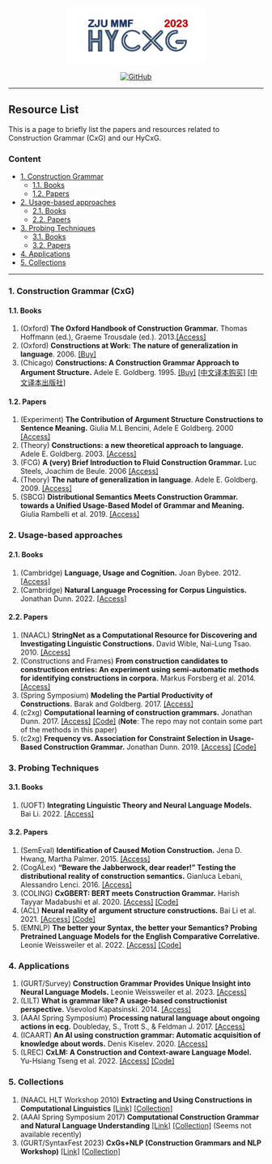 <p align="center" >
    <a href="https://github.com/xlxwalex/HyCxG/tree/main/HyCXG">
    <br>
    <img src="https://github.com/xlxwalex/HyCxG/blob/main/figures/sub-logo.png" width="275"/>
    <br>
    </a>
</p>
<p align="center">
    <a href="https://github.com/xlxwalex/HyCxG/blob/main/LICENSE">
        <img alt="GitHub" src="https://img.shields.io/github/license/xlxwalex/HyCxG.svg?color=blue&style=flat-square">
    </a>
</p>

---

## Resource List
This is a page to briefly list the papers and resources related to Construction Grammar (CxG) and our HyCxG.

### Content
- [1. Construction Grammar](#1-construction-grammar--cxg-)
  - [1.1. Books](#11-books)
  - [1.2. Papers](#12-papers)
- [2. Usage-based approaches](#2-usage-based-approaches)
  - [2.1. Books](#21-books)
  - [2.2. Papers](#22-papers)
- [3. Probing Techniques](#3-probing-techniques)
  - [3.1. Books](#31-books)
  - [3.2. Papers](#32-papers)
- [4. Applications](#4-applications)
- [5. Collections](#5-collections)

---

### 1. Construction Grammar (CxG)
#### 1.1. Books
1. (Oxford) **The Oxford Handbook of Construction Grammar.** Thomas Hoffmann (ed.), Graeme Trousdale (ed.). 2013.[[Access]](https://academic.oup.com/edited-volume/34551)
2. (Oxford) **Constructions at Work: The nature of generalization in language**. 2006. [[Buy]](https://global.oup.com/academic/product/constructions-at-work-9780199268528?cc=cn&lang=en&)
3. (Chicago) **Constructions: A Construction Grammar Approach to Argument Structure.** Adele E. Goldberg. 1995. [[Buy]](https://press.uchicago.edu/ucp/books/book/chicago/C/bo3683810.html) [[中文译本购买]](https://www.amazon.cn/dp/B0011F6ARU) [[中文译本出版社]](https://www.pup.cn/bookDetail?name=%25E6%259E%2584%25E6%259E%25B6%25EF%25BC%259A%25E8%25AE%25BA%25E5%2585%2583%25E7%25BB%2593%25E6%259E%2584%25E7%259A%2584%25E6%259E%2584%25E5%25BC%258F%25E8%25AF%25AD%25E6%25B3%2595%25E7%25A0%2594%25E7%25A9%25B6&id=29fe9afc186011e9805800163e0a6607&0.37386406733567124)

#### 1.2. Papers
1. (Experiment) **The Contribution of Argument Structure Constructions to Sentence Meaning.** Giulia M.L Bencini, Adele E Goldberg. 2000 [[Access]](https://www.sciencedirect.com/science/article/abs/pii/S0749596X00927578)
2. (Theory) **Constructions: a new theoretical approach to language.** Adele E. Goldberg. 2003. [[Access]](https://www.sciencedirect.com/science/article/pii/S1364661303000809)
3. (FCG) **A (very) Brief Introduction to Fluid Construction Grammar.** Luc Steels, Joachim de Beule. 2006 [[Access]](https://aclanthology.org/W06-3510/)
4. (Theory) **The nature of generalization in language**. Adele E. Goldberg. 2009. [[Access]](https://doi.org/10.1515/COGL.2009.005)
5. (SBCG) **Distributional Semantics Meets Construction Grammar. towards a Unified Usage-Based Model of Grammar and Meaning.**  Giulia Rambelli et al. 2019. [[Access]](https://aclanthology.org/W19-3312/)

### 2. Usage-based approaches
#### 2.1. Books
1. (Cambridge) **Language, Usage and Cognition.** Joan Bybee. 2012. [[Access]](https://www.cambridge.org/core/books/language-usage-and-cognition/46BF7213957AF53492A7B03A9BCE9DA0#fndtn-information) 
2. (Cambridge) **Natural Language Processing for Corpus Linguistics.** Jonathan Dunn. 2022. [[Access]](https://www.cambridge.org/core/elements/abs/natural-language-processing-for-corpus-linguistics/1063EED446D505D33E0FAB43BDA98DF5)

#### 2.2. Papers
1. (NAACL) **StringNet as a Computational Resource for Discovering and Investigating Linguistic Constructions.** David Wible, Nai-Lung Tsao. 2010. [[Access]](https://aclanthology.org/W10-0804/)
2. (Constructions and Frames) **From construction candidates to constructicon entries: An experiment using semi-automatic methods for identifying constructions in corpora.**  Markus Forsberg et al. 2014. [[Access]](https://www.jbe-platform.com/content/journals/10.1075/cf.6.1.07for)
3. (Spring Symposium) **Modeling the Partial Productivity of Constructions.** Barak and Goldberg. 2017. [[Access]](https://adele.princeton.edu/wp-content/uploads/sites/277/2015/04/17AAAI-Libby.pdf)
4. (c2xg) **Computational learning of construction grammars.** Jonathan Dunn. 2017. [[Access]](https://www.cambridge.org/core/journals/language-and-cognition/article/computational-learning-of-construction-grammars/43E9BA63CD01CB2912029FF32721076E) [[Code]](https://github.com/jonathandunn/c2xg) (**Note**: The repo may not contain some part of the methods in this paper) 
5. (c2xg) **Frequency vs. Association for Constraint Selection in Usage-Based Construction Grammar.** Jonathan Dunn. 2019. [[Access]](https://aclanthology.org/W19-2913/) [[Code]](https://github.com/jonathandunn/c2xg)

### 3. Probing Techniques
#### 3.1. Books
1. (UOFT) **Integrating Linguistic Theory and Neural Language Models.** Bai Li. 2022. [[Access]](https://tspace.library.utoronto.ca/bitstream/1807/125393/1/Li_Bai_202211_PhD_thesis.pdf)

#### 3.2. Papers
1. (SemEval) **Identification of Caused Motion Construction.** Jena D. Hwang, Martha Palmer. 2015. [[Access]](https://aclanthology.org/S15-1006/)
2. (CogALex) **“Beware the Jabberwock, dear reader!” Testing the distributional reality of construction semantics.** Gianluca Lebani, Alessandro Lenci. 2016. [[Access]](https://aclanthology.org/W16-5302/) 
3. (COLING) **CxGBERT: BERT meets Construction Grammar.** Harish Tayyar Madabushi et al. 2020. [[Access]](https://aclanthology.org/2020.coling-main.355) [[Code]](https://github.com/H-TayyarMadabushi/CxGBERT-BERT-meets-Construction-Grammar)
4. (ACL) **Neural reality of argument structure constructions.** Bai Li et al. 2021. [[Access]](https://aclanthology.org/2022.acl-long.512/) [[Code]](https://github.com/SPOClab-ca/neural-reality-constructions)
5. (EMNLP) **The better your Syntax, the better your Semantics? Probing Pretrained Language Models for the English Comparative Correlative.** Leonie Weissweiler et al. 2022. [[Access]](https://aclanthology.org/2022.emnlp-main.746/) [[Code]](https://github.com/LeonieWeissweiler/ComparativeCorrelative)

### 4. Applications
1. (GURT/Survey) **Construction Grammar Provides Unique Insight into Neural Language Models.** Leonie Weissweiler et al. 2023. [[Access]](https://aclanthology.org/2023.cxgsnlp-1.10/)
2. (LILT) **What is grammar like? A usage-based constructionist perspective.** Vsevolod Kapatsinski. 2014. [[Access]](https://aclanthology.org/2014.lilt-11.2/)
3. (AAAI Spring Symposium) **Processing natural language about ongoing actions in ecg.** Doubleday, S., Trott S., & Feldman J. 2017. [[Access]](https://www.icsi.berkeley.edu/icsi/node/5804)
4. (ICAART) **An AI using construction grammar: Automatic acquisition of knowledge about words.** Denis Kiselev. 2020. [[Access]](https://www.scitepress.org/Papers/2020/88659/88659.pdf)
5. (LREC) **CxLM: A Construction and Context-aware Language Model.** Yu-Hsiang Tseng et al. 2022. [[Access]](https://aclanthology.org/2022.lrec-1.683/) [[Code]](https://github.com/lopentu/CxLM)

### 5. Collections
1. (NAACL HLT Workshop 2010) **Extracting and Using Constructions in Computational Linguistics** [[Link]](https://aclanthology.org/venues/ws/) [[Collection]](https://aclanthology.org/volumes/W10-08/)
2. (AAAI Spring Symposium 2017) **Computational Construction Grammar and Natural Language Understanding** [[Link]](https://www.aiinternational.org/Press/Reports/Symposia/Spring/ss-17.php) [[Collection]](https://www.aiinternational.org/Library/Symposia/Spring/ss17-02.php) (Seems not available recently)
3. (GURT/SyntaxFest 2023) **CxGs+NLP (Construction Grammars and NLP Workshop)** [[Link]](https://gurt.georgetown.edu/gurt-2023/) [[Collection]](https://aclanthology.org/volumes/2023.cxgsnlp-1/)